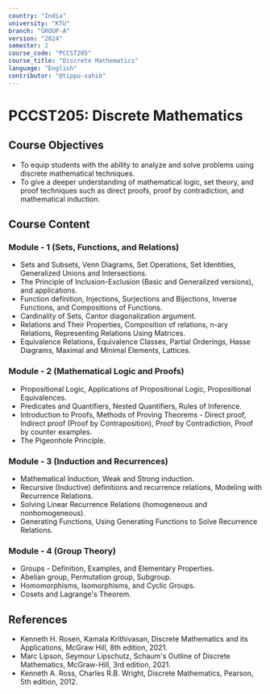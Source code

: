 ```yaml
---
country: "India"
university: "KTU"
branch: "GROUP-A"
version: "2024"
semester: 2
course_code: "PCCST205"
course_title: "Discrete Mathematics"
language: "English"
contributor: "@tippu-sahib"
---
```


# PCCST205: Discrete Mathematics

## Course Objectives
* To equip students with the ability to analyze and solve problems using discrete mathematical techniques.
* To give a deeper understanding of mathematical logic, set theory, and proof techniques such as direct proofs, proof by contradiction, and mathematical induction.

## Course Content

### Module - 1 (Sets, Functions, and Relations)
* Sets and Subsets, Venn Diagrams, Set Operations, Set Identities, Generalized Unions and Intersections.
* The Principle of Inclusion-Exclusion (Basic and Generalized versions), and applications. 
* Function definition, Injections, Surjections and Bijections, Inverse Functions, and Compositions of Functions. 
* Cardinality of Sets, Cantor diagonalization argument. 
* Relations and Their Properties, Composition of relations, n-ary Relations, Representing Relations Using Matrices. 
* Equivalence Relations, Equivalence Classes, Partial Orderings, Hasse Diagrams, Maximal and Minimal Elements, Lattices.

### Module - 2 (Mathematical Logic and Proofs)
* Propositional Logic, Applications of Propositional Logic, Propositional Equivalences. 
* Predicates and Quantifiers, Nested Quantifiers, Rules of Inference. 
* Introduction to Proofs, Methods of Proving Theorems - Direct proof, Indirect proof (Proof by Contraposition), Proof by Contradiction, Proof by counter examples. 
* The Pigeonhole Principle.

### Module - 3 (Induction and Recurrences)
* Mathematical Induction, Weak and Strong induction. 
* Recursive (Inductive) definitions and recurrence relations, Modeling with Recurrence Relations. 
* Solving Linear Recurrence Relations (homogeneous and nonhomogeneous). 
* Generating Functions, Using Generating Functions to Solve Recurrence Relations.

### Module - 4 (Group Theory)
* Groups - Definition, Examples, and Elementary Properties. 
* Abelian group, Permutation group, Subgroup. 
* Homomorphisms, Isomorphisms, and Cyclic Groups. 
* Cosets and Lagrange's Theorem.

## References
* Kenneth H. Rosen, Kamala Krithivasan, Discrete Mathematics and its Applications, McGraw Hill, 8th edition, 2021. 
* Marc Lipson, Seymour Lipschutz, Schaum's Outline of Discrete Mathematics, McGraw-Hill, 3rd edition, 2021. 
* Kenneth A. Ross, Charles R.B. Wright, Discrete Mathematics, Pearson, 5th edition, 2012. 
